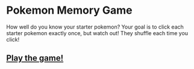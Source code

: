 # Pokemon Memory Game
How well do you know your starter pokemon? Your goal is to click each starter pokemon exactly once, but watch out! They shuffle each time you click!

## [Play the game!](https://kiriwilliams.github.io/pokemon-memory-game/)
